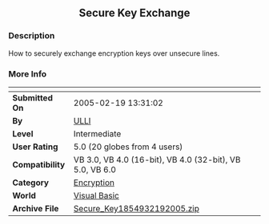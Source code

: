 ﻿<div align="center">

## Secure Key Exchange


</div>

### Description

How to securely exchange encryption keys over unsecure lines.
 
### More Info
 


<span>             |<span>
---                |---
**Submitted On**   |2005-02-19 13:31:02
**By**             |[ULLI](https://github.com/Planet-Source-Code/PSCIndex/blob/master/ByAuthor/ulli.md)
**Level**          |Intermediate
**User Rating**    |5.0 (20 globes from 4 users)
**Compatibility**  |VB 3\.0, VB 4\.0 \(16\-bit\), VB 4\.0 \(32\-bit\), VB 5\.0, VB 6\.0
**Category**       |[Encryption](https://github.com/Planet-Source-Code/PSCIndex/blob/master/ByCategory/encryption__1-48.md)
**World**          |[Visual Basic](https://github.com/Planet-Source-Code/PSCIndex/blob/master/ByWorld/visual-basic.md)
**Archive File**   |[Secure\_Key1854932192005\.zip](https://github.com/Planet-Source-Code/ulli-secure-key-exchange__1-59011/archive/master.zip)








